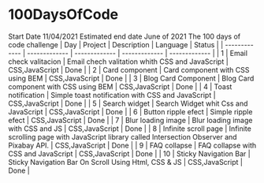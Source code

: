 # 100DaysOfCode
Start Date 11/04/2021
Estimated end date    June of 2021
The 100 days of code challenge
| Day | Project | Description | Language | Status |
| ------------- | ------------- | ------------- | ------------- | ------------- |
| 1 | Email check valitacion | Email chech valitation whith CSS and JavaScript | CSS,JavaScript | Done |
| 2 | Card component | Card component with CSS using BEM | CSS,JavaScript | Done |
| 3 | Blog Card Component | Blog Card component with CSS using BEM | CSS,JavaScript | Done |
| 4 | Toast notification | Simple toast notification with CSS and JavaScript | CSS,JavaScript | Done |
| 5 | Search widget | Search Widget whit Css and JavaScript | CSS,JavaScript | Done |
| 6 | Button ripple efect | Simple ripple efect | CSS,JavaScript | Done |
| 7 | Blur loading image | Blur loading image with CSS and JS | CSS,JavaScript | Done |
| 8 | Infinite scroll page | Infinite scrolling page with JavaScript library called Intersection Observer and Pixabay API. | CSS,JavaScript | Done |
| 9 | FAQ collapse | FAQ collapse with CSS and JavaScript | CSS,JavaScript | Done |
| 10 |  Sticky Navigation Bar | Sticky Navigation Bar On Scroll Using Html, CSS & JS | CSS,JavaScript | Done |